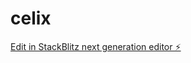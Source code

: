 # celix

[Edit in StackBlitz next generation editor ⚡️](https://stackblitz.com/~/github.com/localseo365/celix)